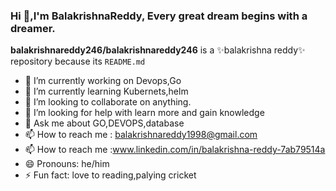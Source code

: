 ### Hi 👋,I'm BalakrishnaReddy, Every great dream begins with a dreamer.
**balakrishnareddy246/balakrishnareddy246** is a ✨balakrishna reddy✨ repository because its `README.md` 
- 🔭 I’m currently working on Devops,Go
- 🌱 I’m currently learning Kubernets,helm
- 👯 I’m looking to collaborate on anything.
- 🤔 I’m looking for help with learn more and gain knowledge
- 💬 Ask me about GO,DEVOPS,database
- 📫 How to reach me : balakrishnareddy1998@gmail.com
- 📫 How to reach me :www.linkedin.com/in/balakrishna-reddy-7ab79514a
- 😄 Pronouns: he/him
- ⚡ Fun fact: love to reading,palying cricket


